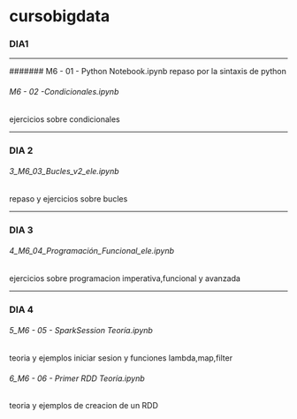 # cursobigdata
### DIA1
* * *
####### M6 - 01 - Python Notebook.ipynb 
repaso por la sintaxis de python

###### M6 - 02 -Condicionales.ipynb  
ejercicios sobre condicionales

* * *
### DIA 2
###### 3_M6_03_Bucles_v2_ele.ipynb  
repaso y ejercicios sobre bucles 
* * *
### DIA 3
###### 4_M6_04_Programación_Funcional_ele.ipynb 
ejercicios sobre programacion imperativa,funcional  y avanzada

* * *
### DIA 4
###### 5_M6 - 05 - SparkSession Teoría.ipynb    
teoria y ejemplos iniciar sesion y funciones lambda,map,filter

###### 6_M6 - 06 - Primer RDD Teoría.ipynb 
teoria y ejemplos de creacion de un RDD 
